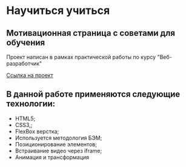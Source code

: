 # Научиться учиться

Мотивационная страница с советами для обучения
-----
Проект написан в рамках практической работы по курсу "Веб-разработчик"

[Ссылка на проект](https://esaulkovaea.github.io/how-to-learn/)
## В данной работе применяются следующие технологии:
* HTML5;
* CSS3,;
* FlexBox верстка;
* Используется методология БЭМ;
* Позиционирование элементов;
* Встраивание видео через iframe;
* Анимация и трансформация
